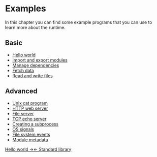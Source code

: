 # Examples

In this chapter you can find some example programs that you can use to learn
more about the runtime.

## Basic

- [Hello world](?./examples/hello_world.md)
- [Import and export modules](?./examples/import_export.md)
- [Manage dependencies](?./examples/manage_dependencies.md)
- [Fetch data](?./examples/fetch_data.md)
- [Read and write files](?./examples/read_write_files.md)

## Advanced

- [Unix cat program](?./examples/unix_cat.md)
- [HTTP web server](?./examples/http_server.md)
- [File server](?./examples/file_server.md)
- [TCP echo server](?./examples/tcp_echo.md)
- [Creating a subprocess](?./examples/subprocess.md)
- [OS signals](?./examples/os_signals.md)
- [File system events](?./examples/file_system_events.md)
- [Module metadata](?./examples/module_metadata.md)


[Hello world →](?./examples/hello_world)[← Standard library](?./standard_library)